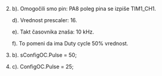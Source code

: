 2.    
    b). Omogočili smo pin: PA8 poleg pina se izpiše TIM1_CH1.

    d). Vrednost prescaler: 16.

    e). Takt časovnika znaša: 10 kHz.

    f). To pomeni da ima Duty cycle 50% vrednost.

3.  
    b). sConfigOC.Pulse = 50;

4.  
    c). ConfigOC.Pulse = 25;
